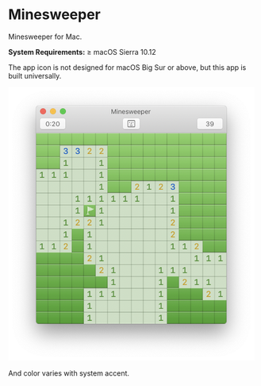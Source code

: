 # Minesweeper
Minesweeper for Mac.

**System Requirements:** ≥ macOS Sierra 10.12

The app icon is not designed for macOS Big Sur or above, but this app is built universally.

<img src="./images/Minesweeper.green.png" title="Scheenshot of Minesweeper" width="496"/>

And color varies with system accent.
